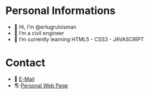 # Personal Informations #
- 👋 Hi, I’m @ertugrulsisman
- 📐 I’m a civil engineer
- 🌱 I’m currently learning HTML5 - CSS3 - JAVASCRİPT

# Contact #
- 📧 [E-Mail](mailto:semihertugrulsisman@gmail.com)
- 🌎 [Personal Web Page](https://www.semihsisman.com.tr)
<!---
ertugrulsisman/ertugrulsisman is a ✨ special ✨ repository because its `README.md` (this file) appears on your GitHub profile.
You can click the Preview link to take a look at your changes.
--->
